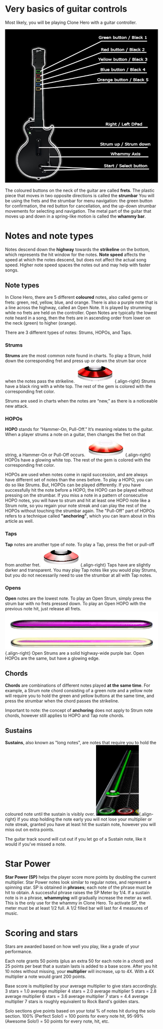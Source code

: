 <!-- TITLE: Clone Hero Dictionary -->
<!-- SUBTITLE: A quick summary of Clone Hero Dictionary -->
# Very basics of guitar controls
Most likely, you will be playing Clone Hero with a guitar controller.

![Les Paul Controls](/uploads/dictionary/les-paul-controls.jpg "Guitar Controls")

The coloured buttons on the neck of the guitar are called **frets**. The plastic piece that moves in two opposite directions is called the **strumbar**
You will be using the frets and the strumbar for menu navigation: the green button for confirmation, the red button for cancellation, and the up-down strumbar movements for selecting and navigation.
The metal part of the guitar that moves up and down in a spring-like motion is called the **whammy bar**.
# Notes and note types
Notes descend down the **highway** towards the **strikeline** on the bottom, which represents the hit window for the notes.
**Note speed** affects the speed at which the notes descend, but does not affect the actual song speed. Higher note speed spaces the notes out and may help with faster songs.
## Note types
In Clone Hero, there are 5 different **coloured** notes, also called gems or frets: green, red, yellow, blue, and orange. There is also a purple note that is a line across the highway, called an Open Note. It is played by strumming while no frets are held on the controller. Open Notes are typically the lowest note heard in a song, then the frets are in ascending order from lower on the neck (green) to higher (orange).

There are 3 different types of notes: Strums, HOPOs, and Taps.
### Strums
**Strums** are the most common note found in charts. To play a Strum, hold down the corresponding fret and press up or down the strum bar once when the notes pass the strikeline.
![Strum](/uploads/notes/strum.png "Strum"){.align-right}
Strums have a black ring with a white top. The rest of the gem is colored with the corresponding fret color.

Strums are used in charts when the notes are “new,” as there is a noticeable new attack.
### HOPOs
**HOPO** stands for “Hammer-On, Pull-Off.” It’s meaning relates to the guitar. When a player strums a note on a guitar, then changes the fret on that string, a Hammer-On or Pull-Off occurs. 
![Hopo](/uploads/notes/hopo.png "Hopo"){.align-right}
HOPOs have a glowing white top. The rest of the gem is colored with the corresponding fret color. 

HOPOs are used when notes come in rapid succession, and are always have different set of notes than the ones before. To play a HOPO, you can do so like Strums. But, HOPOs can be played differently.
If you have successfully hit the note before a HOPO, the HOPO can be played without pressing on the strumbar. If you miss a note in a pattern of consecutive HOPO notes, you will have to strum and hit at least one HOPO note like a Strum note, so you regain your note streak and can play the rest of the HOPOs without touching the strumbar again.
The "Pull-Off" part of HOPOs refers to a technique called **"anchoring"**, which you can learn about in this article as well.
### Taps
**Tap** notes are another type of note. To play a Tap, press the fret or pull-off from another fret. 
![Tap](/uploads/notes/tap.png "Tap"){.align-right}
Taps have are slightly darker and transparent.
You may play Tap notes like you would play Strums, but you do not necessarily need to use the strumbar at all with Tap notes.
### Opens
**Open** notes are the lowest note. To play an Open Strum, simply press the strum bar with no frets pressed down. To play an Open HOPO with the previous note hit, just release all frets.
![Open Both](/uploads/notes/open-both.png "Open Both"){.align-right}
Open Strums are a solid highway-wide purple bar. Open HOPOs are the same, but have a glowing edge.
## Chords
**Chords** are combinations of different notes played **at the same time**. For example, a Strum note chord consisting of a green note and a yellow note will require you to hold the green and yellow buttons at the same time, and press the strumbar when the chord passes the strikeline.

Important to note: the concept of **anchoring** does not apply to Strum note chords, however still applies to HOPO and Tap note chords.
## Sustains
**Sustains**, also known as "long notes", are notes that require you to hold the coloured note until the sustain is visibly over.
![Sustain](/uploads/dictionary/sustain-smol.jpg "Sustain"){.align-right}
If you stop holding the note early you will not lose your multiplier or note streak, granted you have at least hit the sustain note, however you will miss out on extra points.

The guitar track sound will cut out if you let go of a Sustain note, like it would if you've missed a note.
# Star Power
**Star Power (SP)** helps the player score more points by doubling the current multiplier. Star Power notes look similar to regular notes, and represent a spinning star. 
SP is obtained in **phrases**; each note of the phrase must be hit to obtain. A successful phrase raises the SP Meter by 1/4.
If a sustain note is in a phrase, **whammying** will gradually increase the meter as well. This is the only use for the whammy in Clone Hero.
To activate SP, the meter must be at least 1/2 full. A 1/2 filled bar will last for 4 measures of music. 
# Scoring and stars
Stars are awarded based on how well you play, like a grade of your performance.

Each note grants 50 points (plus an extra 50 for each note in a chord) and 25 points per beat that a sustain lasts is added to a base score.
After you hit 10 notes without missing, your **multiplier** will increase, up to 4X. With a 4X multiplier a note would grant 200 points.

Base score is multiplied by your average multiplier to give stars accordingly.
3 stars = 1.0 average multiplier 
4 stars = 2.0 average multiplier
5 stars = 2.8 average multiplier
6 stars = 3.6 average multiplier
7 stars = 4.4 average multiplier
7 stars is roughly equivalent to Rock Band's golden stars.

Solo sections give points based on your total % of notes hit during the solo section. 100% (Perfect Solo!) = 100 points for every note hit, 95-99% (Awesome Solo!) = 50 points for every note, hit, etc.